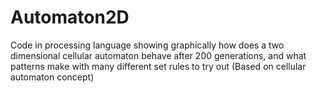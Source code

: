 # Automaton2D
 Code in processing language showing graphically how does a two dimensional cellular automaton behave after 200 generations, and what patterns make with many different set rules to try out (Based on cellular automaton concept)
